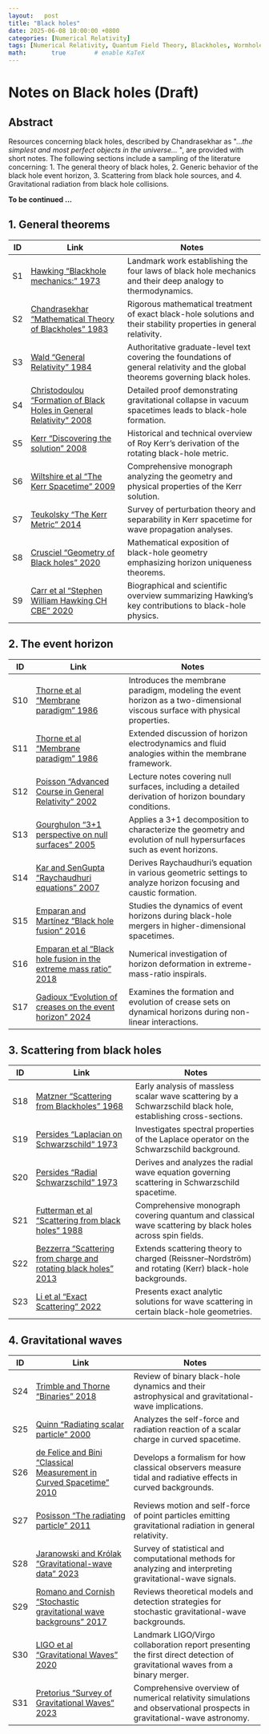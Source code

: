 ```yaml
---
layout:   post
title: "Black holes"
date: 2025-06-08 10:00:00 +0800
categories: [Numerical Relativity]
tags: [Numerical Relativity, Quantum Field Theory, Blackholes, Wormholes, Scientific Computation]
math:       true        # enable KaTeX
---
```

# Notes on Black holes (Draft)

## Abstract

Resources concerning black holes, described by Chandrasekhar as "...*the simplest and most perfect objects in the universe...* ", are provided with short notes. The following sections include a sampling of the literature concerning: 1. The general theory of black holes, 2. Generic behavior of the black hole event horizon, 3. Scattering from black hole sources, and 4. Gravitational radiation from black hole collisions.   

**To be continued ...**

## 1. General theorems

| ID  | Link                                                                                                                                              | Notes                                                                                                              |
|-----|---------------------------------------------------------------------------------------------------------------------------------------------------|--------------------------------------------------------------------------------------------------------------------|
| S1  | [Hawking “Blackhole mechanics:” 1973](https://www.worldscientific.com/doi/10.1142/9789812384935_0004?srsltid=AfmBOopaFDw-FhDDUU6zqXNNYi_LXe8i7J4SS2uLK71fysjr9PKr0GYd)      | Landmark work establishing the four laws of black hole mechanics and their deep analogy to thermodynamics.         |
| S2  | [Chandrasekhar “Mathematical Theory of Blackholes” 1983](https://global.oup.com/academic/product/the-mathematical-theory-of-black-holes-9780198503705?cc=us&lang=en&) | Rigorous mathematical treatment of exact black-hole solutions and their stability properties in general relativity. |
| S3  | [Wald “General Relativity” 1984](https://press.uchicago.edu/ucp/books/book/chicago/G/bo5952261.html)                                                | Authoritative graduate-level text covering the foundations of general relativity and the global theorems governing black holes. |
| S4  | [Christodoulou “Formation of Black Holes in General Relativity” 2008](https://arxiv.org/abs/0805.3880)                                              | Detailed proof demonstrating gravitational collapse in vacuum spacetimes leads to black-hole formation.             |
| S5  | [Kerr “Discovering the solution” 2008](https://arxiv.org/abs/0706.1109)                                                                             | Historical and technical overview of Roy Kerr’s derivation of the rotating black-hole metric.                     |
| S6  | [Wiltshire et al “The Kerr Spacetime” 2009](https://www.cambridge.org/us/universitypress/subjects/physics/theoretical-physics-and-mathematical-physics/kerr-spacetime-rotating-black-holes-general-relativity?format=HB&isbn=9780521885126#description) | Comprehensive monograph analyzing the geometry and physical properties of the Kerr solution.                       |
| S7  | [Teukolsky “The Kerr Metric” 2014](https://arxiv.org/abs/1410.2130)                                                                                  | Survey of perturbation theory and separability in Kerr spacetime for wave propagation analyses.                   |
| S8  | [Crusciel “Geometry of Black holes” 2020](https://global.oup.com/academic/product/geometry-of-black-holes-9780198855415?cc=us&lang=en)              | Mathematical exposition of black-hole geometry emphasizing horizon uniqueness theorems.                           |
| S9  | [Carr et al “Stephen William Hawking CH CBE” 2020](https://arxiv.org/pdf/2002.03185)                                                                  | Biographical and scientific overview summarizing Hawking’s key contributions to black-hole physics.               |


## 2. The event horizon

| ID   | Link                                                                                                                                                      | Notes                                                                                                                     |
|------|-----------------------------------------------------------------------------------------------------------------------------------------------------------|---------------------------------------------------------------------------------------------------------------------------|
| S10  | [Thorne et al “Membrane paradigm” 1986](https://www.science.org/doi/10.1126/science.234.4778.882.a)                                                        | Introduces the membrane paradigm, modeling the event horizon as a two-dimensional viscous surface with physical properties. |
| S11  | [Thorne et al “Membrane paradigm” 1986](https://inspirehep.net/literature/268144)                                                                          | Extended discussion of horizon electrodynamics and fluid analogies within the membrane framework.                          |
| S12  | [Poisson “Advanced Course in General Relativity” 2002](https://scholar.google.com/citations?view_op=view_citation&hl=en&user=xUg1urIAAAAJ&cstart=20&pagesize=80&sortby=pubdate&citation_for_view=xUg1urIAAAAJ:08ZZubdj9fEC) | Lecture notes covering null surfaces, including a detailed derivation of horizon boundary conditions.                     |
| S13  | [Gourghulon “3+1 perspective on null surfaces” 2005](https://arxiv.org/abs/gr-qc/0503113)                                                                     | Applies a 3+1 decomposition to characterize the geometry and evolution of null hypersurfaces such as event horizons.        |
| S14  | [Kar and SenGupta “Raychaudhuri equations” 2007](https://arxiv.org/abs/gr-qc/0611123)                                                                         | Derives Raychaudhuri’s equation in various geometric settings to analyze horizon focusing and caustic formation.           |
| S15  | [Emparan and Martínez “Black hole fusion” 2016](https://www.worldscientific.com/doi/10.1142/S0218271816440156?srsltid=AfmBOootwmIeX_9Vj22zPrJjZ-1UJcLasrf6jhhJulOiGTmQbITMh3Am)     | Studies the dynamics of event horizons during black-hole mergers in higher-dimensional spacetimes.                         |
| S16  | [Emparan et al “Black hole fusion in the extreme mass ratio” 2018](https://arxiv.org/abs/1708.08868)                                                        | Numerical investigation of horizon deformation in extreme-mass-ratio inspirals.                                            |
| S17  | [Gadioux “Evolution of creases on the event horizon” 2024](https://arxiv.org/abs/2407.07962)                                                                 | Examines the formation and evolution of crease sets on dynamical horizons during non-linear interactions.                  |


## 3. Scattering from black holes

| ID   | Link                                                                                                                                                                | Notes                                                                                                        |
|------|---------------------------------------------------------------------------------------------------------------------------------------------------------------------|--------------------------------------------------------------------------------------------------------------|
| S18  | [Matzner “Scattering from Blackholes” 1968](https://pubs.aip.org/aip/jmp/article-abstract/9/1/163/233956/Scattering-of-Massless-Scalar-Waves-by-a?redirectedFrom=fulltext) | Early analysis of massless scalar wave scattering by a Schwarzschild black hole, establishing cross-sections. |
| S19  | [Persides “Laplacian on Schwarzschild” 1973](https://www.sciencedirect.com/science/article/pii/0022247X73902771)                                                      | Investigates spectral properties of the Laplace operator on the Schwarzschild background.                    |
| S20  | [Persides “Radial Schwarzschild” 1973](https://pubs.aip.org/aip/jmp/article-abstract/14/8/1017/453022/On-the-radial-wave-equation-in-Schwarzschild-s?redirectedFrom=fulltext)    | Derives and analyzes the radial wave equation governing scattering in Schwarzschild spacetime.               |
| S21  | [Futterman et al “Scattering from black holes” 1988](https://www.cambridge.org/core/books/scattering-from-black-holes/1119267BC3D50792E67F4176AA74006B#fndtn-information)  | Comprehensive monograph covering quantum and classical wave scattering by black holes across spin fields.  |
| S22  | [Bezzerra “Scattering from charge and rotating black holes” 2013](https://arxiv.org/abs/1312.4823)                                                                     | Extends scattering theory to charged (Reissner–Nordström) and rotating (Kerr) black-hole backgrounds.        |
| S23  | [Li et al “Exact Scattering” 2022](https://arxiv.org/abs/1612.02644)                                                                                                  | Presents exact analytic solutions for wave scattering in certain black-hole geometries.                     |


## 4. Gravitational waves

| ID   | Link                                                                                                                                                                                               | Notes                                                                                                                   |
|------|----------------------------------------------------------------------------------------------------------------------------------------------------------------------------------------------------|-------------------------------------------------------------------------------------------------------------------------|
| S24  | [Trimble and Thorne “Binaries” 2018](https://arxiv.org/abs/1811.04310)                                                                                                                               | Review of binary black-hole dynamics and their astrophysical and gravitational-wave implications.                     |
| S25  | [Quinn “Radiating scalar particle” 2000](https://arxiv.org/abs/gr-qc/0005030)                                                                                                                      | Analyzes the self-force and radiation reaction of a scalar charge in curved spacetime.                                  |
| S26  | [de Felice and Bini “Classical Measurement in Curved Spacetime” 2010](https://www.cambridge.org/core/books/classical-measurements-in-curved-spacetimes/DAA20E1188767CB570A4A0C60BA91485#fndtn-information) | Develops a formalism for how classical observers measure tidal and radiative effects in curved backgrounds.            |
| S27  | [Posisson “The radiating particle” 2011](https://link.springer.com/content/pdf/10.12942/lrr-2011-7.pdf)                                                                                             | Reviews motion and self-force of point particles emitting gravitational radiation in general relativity.               |
| S28  | [Jaranowski and Królak “Gravitational-wave data” 2023](https://arxiv.org/abs/0711.1115)                                                                                                             | Survey of statistical and computational methods for analyzing and interpreting gravitational-wave signals.               |
| S29  | [Romano and Cornish “Stochastic gravitational wave backgrouns” 2017](https://arxiv.org/abs/1608.06889)                                                                                              | Reviews theoretical models and detection strategies for stochastic gravitational-wave backgrounds.                      |
| S30  | [LIGO et al “Gravitational Waves” 2020](https://arxiv.org/abs/1304.0670)                                                                                                                           | Landmark LIGO/Virgo collaboration report presenting the first direct detection of gravitational waves from a binary merger. |
| S31  | [Pretorius “Survey of Gravitational Waves” 2023](https://arxiv.org/abs/2306.03797)                                                                                                                 | Comprehensive overview of numerical relativity simulations and observational prospects in gravitational-wave astronomy. |
